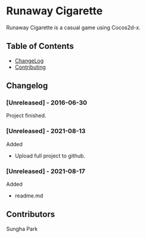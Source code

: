 # Runaway Cigarette
Runaway Cigarette is a casual game using Cocos2d-x.

## Table of Contents
- [ChangeLog](#ChangeLog)
- [Contributing](#contributing)

## Changelog
### [Unreleased] - 2016-06-30
Project finished.
### [Unreleased] - 2021-08-13
Added
- Upload full project to github.
### [Unreleased] - 2021-08-17
Added
- readme.md

## Contributors
Sungha Park
